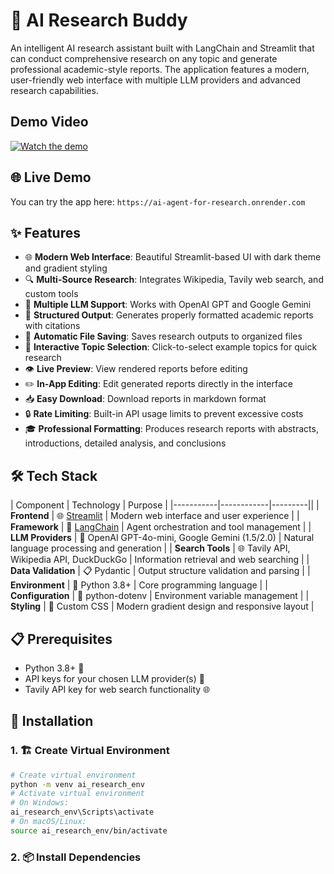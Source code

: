 # 🤖 AI Research Buddy
An intelligent AI research assistant built with LangChain and Streamlit that can conduct comprehensive research on any topic and generate professional academic-style reports. The application features a modern, user-friendly web interface with multiple LLM providers and advanced research capabilities.

## Demo Video

[![Watch the demo](https://img.youtube.com/vi/-d9rq-F2kyQ/0.jpg)](https://youtu.be/-d9rq-F2kyQ)

## 🌐 Live Demo
You can try the app here: 
`
https://ai-agent-for-research.onrender.com
`
## ✨ Features
- 🌐 **Modern Web Interface**: Beautiful Streamlit-based UI with dark theme and gradient styling
- 🔍 **Multi-Source Research**: Integrates Wikipedia, Tavily web search, and custom tools
- 🧠 **Multiple LLM Support**: Works with OpenAI GPT and Google Gemini
- 📄 **Structured Output**: Generates properly formatted academic reports with citations
- 💾 **Automatic File Saving**: Saves research outputs to organized files
- 🎯 **Interactive Topic Selection**: Click-to-select example topics for quick research
- 👁️ **Live Preview**: View rendered reports before editing
- ✏️ **In-App Editing**: Edit generated reports directly in the interface
- 📥 **Easy Download**: Download reports in markdown format
- 🔒 **Rate Limiting**: Built-in API usage limits to prevent excessive costs
- 🎓 **Professional Formatting**: Produces research reports with abstracts, introductions, detailed analysis, and conclusions
## 🛠️ Tech Stack
| Component | Technology | Purpose |
|-----------|------------|---------||
| **Frontend** | 🌐 [Streamlit](https://streamlit.io/) | Modern web interface and user experience |
| **Framework** | 🦜 [LangChain](https://langchain.com/) | Agent orchestration and tool management |
| **LLM Providers** | 🤖 OpenAI GPT-4o-mini, Google Gemini (1.5/2.0) | Natural language processing and generation |
| **Search Tools** | 🌐 Tavily API, Wikipedia API, DuckDuckGo | Information retrieval and web searching |
| **Data Validation** | 📋 Pydantic | Output structure validation and parsing |
| **Environment** | 🐍 Python 3.8+ | Core programming language |
| **Configuration** | 🔐 python-dotenv | Environment variable management |
| **Styling** | 🎨 Custom CSS | Modern gradient design and responsive layout |
## 📋 Prerequisites
- Python 3.8+ 🐍
- API keys for your chosen LLM provider(s) 🔑
- Tavily API key for web search functionality 🌐
## 🚀 Installation
### 1. 🏗️ Create Virtual Environment
```bash
# Create virtual environment
python -m venv ai_research_env
# Activate virtual environment
# On Windows:
ai_research_env\Scripts\activate
# On macOS/Linux:
source ai_research_env/bin/activate
```
### 2. 📦 Install Dependencies

